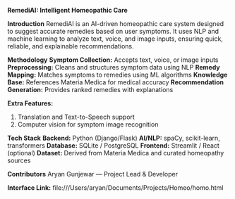 ****RemediAI: Intelligent Homeopathic Care****

**Introduction**
RemediAI is an AI-driven homeopathic care system designed to suggest accurate remedies based on user symptoms. It uses NLP and machine learning to analyze text, voice, and image inputs, ensuring quick, reliable, and explainable recommendations.

**Methodology**
**Symptom Collection:** Accepts text, voice, or image inputs
**Preprocessing:** Cleans and structures symptom data using NLP
**Remedy Mapping:** Matches symptoms to remedies using ML algorithms
**Knowledge Base:** References Materia Medica for medical accuracy
**Recommendation Generation:** Provides ranked remedies with explanations

**Extra Features:**
1. Translation and Text-to-Speech support
2. Computer vision for symptom image recognition

**Tech Stack**
**Backend:** Python (Django/Flask)
**AI/NLP:** spaCy, scikit-learn, transformers
**Database:** SQLite / PostgreSQL
**Frontend:** Streamlit / React (optional)
**Dataset:** Derived from Materia Medica and curated homeopathy sources

**Contributors**
Aryan Gunjewar — Project Lead & Developer

**Interface Link:** file:///Users/aryan/Documents/Projects/Homeo/homo.html
